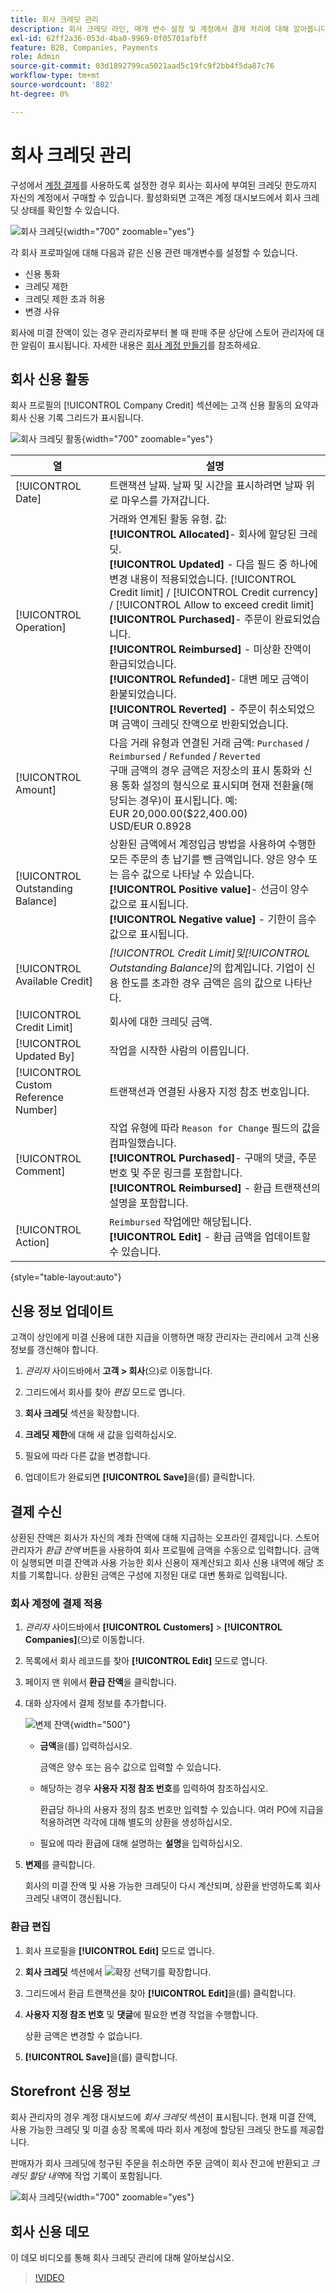 ```yaml
---
title: 회사 크레딧 관리
description: 회사 크레딧 라인, 매개 변수 설정 및 계정에서 결제 처리에 대해 알아봅니다.
exl-id: 62ff2a36-053d-4ba0-9969-0f05701afbff
feature: B2B, Companies, Payments
role: Admin
source-git-commit: 03d1892799ca5021aad5c19fc9f2bb4f5da87c76
workflow-type: tm+mt
source-wordcount: '802'
ht-degree: 0%

---
```


# 회사 크레딧 관리

구성에서 [계정 결제](../getting-started/../b2b/enable-basic-features.md#configure-payment-on-account)를 사용하도록 설정한 경우 회사는 회사에 부여된 크레딧 한도까지 자신의 계정에서 구매할 수 있습니다. 활성화되면 고객은 계정 대시보드에서 회사 크레딧 상태를 확인할 수 있습니다.

![회사 크레딧](./assets/company-create-credit-admin.png){width="700" zoomable="yes"}

각 회사 프로파일에 대해 다음과 같은 신용 관련 매개변수를 설정할 수 있습니다.

- 신용 통화
- 크레딧 제한
- 크레딧 제한 초과 허용
- 변경 사유

회사에 미결 잔액이 있는 경우 관리자로부터 볼 때 판매 주문 상단에 스토어 관리자에 대한 알림이 표시됩니다. 자세한 내용은 [회사 계정 만들기](account-company-create.md)를 참조하세요.

## 회사 신용 활동

회사 프로필의 [!UICONTROL Company Credit] 섹션에는 고객 신용 활동의 요약과 회사 신용 기록 그리드가 표시됩니다.

![회사 크레딧 활동](./assets/company-credit-reimbursements-grid.png){width="700" zoomable="yes"}

| 열 | 설명 |
|--- |--- |
| [!UICONTROL Date] | 트랜잭션 날짜. 날짜 및 시간을 표시하려면 날짜 위로 마우스를 가져갑니다. |
| [!UICONTROL Operation] | 거래와 연계된 활동 유형. 값: <br/>**[!UICONTROL Allocated]**- 회사에 할당된 크레딧.<br/>**[!UICONTROL Updated]** - 다음 필드 중 하나에 변경 내용이 적용되었습니다. [!UICONTROL Credit limit] / [!UICONTROL Credit currency] / [!UICONTROL Allow to exceed credit limit] <br/>**[!UICONTROL Purchased]**- 주문이 완료되었습니다.<br/>**[!UICONTROL Reimbursed]** - 미상환 잔액이 환급되었습니다. <br/>**[!UICONTROL Refunded]**- 대변 메모 금액이 환불되었습니다.<br/>**[!UICONTROL Reverted]** - 주문이 취소되었으며 금액이 크레딧 잔액으로 반환되었습니다. |
| [!UICONTROL Amount] | 다음 거래 유형과 연결된 거래 금액: `Purchased` / `Reimbursed` / `Refunded` / `Reverted` <br/>구매 금액의 경우 금액은 저장소의 표시 통화와 신용 통화 설정의 형식으로 표시되며 현재 전환율(해당되는 경우)이 표시됩니다. 예: <br/>EUR 20,000.00($22,400.00) <br/>USD/EUR 0.8928 |
| [!UICONTROL Outstanding Balance] | 상환된 금액에서 계정입금 방법을 사용하여 수행한 모든 주문의 총 납기를 뺀 금액입니다. 양은 양수 또는 음수 값으로 나타날 수 있습니다. <br/>**[!UICONTROL Positive value]**- 선금이 양수 값으로 표시됩니다.<br/>**[!UICONTROL Negative value]** - 기한이 음수 값으로 표시됩니다. |
| [!UICONTROL Available Credit] | _[!UICONTROL Credit Limit]_및_[!UICONTROL Outstanding Balance]_&#x200B;의 합계입니다. 기업이 신용 한도를 초과한 경우 금액은 음의 값으로 나타난다. |
| [!UICONTROL Credit Limit] | 회사에 대한 크레딧 금액. |
| [!UICONTROL Updated By] | 작업을 시작한 사람의 이름입니다. |
| [!UICONTROL Custom Reference Number] | 트랜잭션과 연결된 사용자 지정 참조 번호입니다. |
| [!UICONTROL Comment] | 작업 유형에 따라 `Reason for Change` 필드의 값을 컴파일했습니다. <br/>**[!UICONTROL Purchased]**- 구매의 댓글, 주문 번호 및 주문 링크를 포함합니다.<br/>**[!UICONTROL Reimbursed]** - 환급 트랜잭션의 설명을 포함합니다. |
| [!UICONTROL Action] | `Reimbursed` 작업에만 해당됩니다. **[!UICONTROL Edit]** - 환급 금액을 업데이트할 수 있습니다. |

{style="table-layout:auto"}

## 신용 정보 업데이트

고객이 상인에게 미결 신용에 대한 지급을 이행하면 매장 관리자는 관리에서 고객 신용 정보를 갱신해야 합니다.

1. _관리자_ 사이드바에서 **고객 > 회사**(으)로 이동합니다.

1. 그리드에서 회사를 찾아 _편집_ 모드로 엽니다.

1. **회사 크레딧** 섹션을 확장합니다.

1. **크레딧 제한**&#x200B;에 대해 새 값을 입력하십시오.

1. 필요에 따라 다른 값을 변경합니다.

1. 업데이트가 완료되면 **[!UICONTROL Save]**&#x200B;을(를) 클릭합니다.

## 결제 수신

상환된 잔액은 회사가 자신의 계좌 잔액에 대해 지급하는 오프라인 결제입니다. 스토어 관리자가 _환급 잔액_ 버튼을 사용하여 회사 프로필에 금액을 수동으로 입력합니다. 금액이 실행되면 미결 잔액과 사용 가능한 회사 신용이 재계산되고 회사 신용 내역에 해당 조치를 기록합니다. 상환된 금액은 구성에 지정된 대로 대변 통화로 입력됩니다.

### 회사 계정에 결제 적용

1. _관리자_ 사이드바에서 **[!UICONTROL Customers]** > **[!UICONTROL Companies]**(으)로 이동합니다.

1. 목록에서 회사 레코드를 찾아 **[!UICONTROL Edit]** 모드로 엽니다.

1. 페이지 맨 위에서 **환급 잔액**&#x200B;을 클릭합니다.

1. 대화 상자에서 결제 정보를 추가합니다.

   ![변제 잔액](./assets/company-reimburse-balance.png){width="500"}

   - **금액**&#x200B;을(를) 입력하십시오.

     금액은 양수 또는 음수 값으로 입력할 수 있습니다.

   - 해당하는 경우 **사용자 지정 참조 번호**&#x200B;를 입력하여 참조하십시오.

     환급당 하나의 사용자 정의 참조 번호만 입력할 수 있습니다. 여러 PO에 지급을 적용하려면 각각에 대해 별도의 상환을 생성하십시오.

   - 필요에 따라 환급에 대해 설명하는 **설명**&#x200B;을 입력하십시오.

1. **변제**&#x200B;를 클릭합니다.

   회사의 미결 잔액 및 사용 가능한 크레딧이 다시 계산되며, 상환을 반영하도록 회사 크레딧 내역이 갱신됩니다.

### 환급 편집

1. 회사 프로필을 **[!UICONTROL Edit]** 모드로 엽니다.

1. **회사 크레딧** 섹션에서 ![확장 선택기](../assets/icon-display-expand.png)를 확장합니다.

1. 그리드에서 환급 트랜잭션을 찾아 **[!UICONTROL Edit]**&#x200B;을(를) 클릭합니다.

1. **사용자 지정 참조 번호** 및 **댓글**&#x200B;에 필요한 변경 작업을 수행합니다.

   상환 금액은 변경할 수 없습니다.

1. **[!UICONTROL Save]**&#x200B;을(를) 클릭합니다.

## Storefront 신용 정보

회사 관리자의 경우 계정 대시보드에 _회사 크레딧_ 섹션이 표시됩니다. 현재 미결 잔액, 사용 가능한 크레딧 및 미결 송장 목록에 따라 회사 계정에 할당된 크레딧 한도를 제공합니다.

판매자가 회사 크레딧에 청구된 주문을 취소하면 주문 금액이 회사 잔고에 반환되고 _크레딧 할당 내역_&#x200B;에 작업 기록이 포함됩니다.

![회사 크레딧](./assets/company-credit.png){width="700" zoomable="yes"}

## 회사 신용 데모

이 데모 비디오를 통해 회사 크레딧 관리에 대해 알아보십시오.

>[!VIDEO](https://video.tv.adobe.com/v/344445?quality=12)
